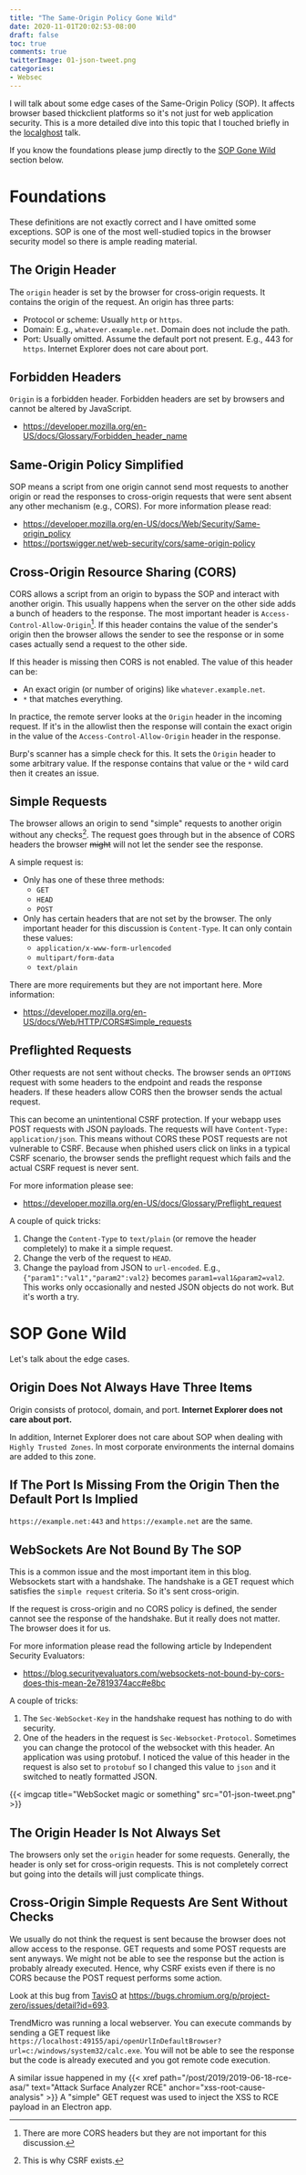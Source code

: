 ```yaml
---
title: "The Same-Origin Policy Gone Wild"
date: 2020-11-01T20:02:53-08:00
draft: false
toc: true
comments: true
twitterImage: 01-json-tweet.png
categories:
- Websec
---
```


I will talk about some edge cases of the Same-Origin Policy (SOP). It affects
browser based thickclient platforms so it's not just for web application
security. This is a more detailed dive into this topic that I touched briefly in
the [localghost][localghost-link] talk.

[localghost-link]: https://youtu.be/Cgl51ZcACLg?t=90

<!--more-->

If you know the foundations please  jump directly to the
[SOP Gone Wild](#sop-gone-wild) section below.

# Foundations
These definitions are not exactly correct and I have omitted some exceptions.
SOP is one of the most well-studied topics in the browser security model so
there is ample reading material.

## The Origin Header
The `origin` header is set by the browser for cross-origin requests. It contains
the origin of the request. An origin has three parts:

* Protocol or scheme: Usually `http` or `https`.
* Domain: E.g., `whatever.example.net`. Domain does not include the path.
* Port: Usually omitted. Assume the default port not present. E.g., 443 for `https`.
  Internet Explorer does not care about port.

## Forbidden Headers
`Origin` is a forbidden header. Forbidden headers are set by browsers and cannot
be altered by JavaScript.

* https://developer.mozilla.org/en-US/docs/Glossary/Forbidden_header_name

## Same-Origin Policy Simplified
SOP means a script from one origin cannot send most requests to another origin
or read the responses to cross-origin requests that were sent absent any other
mechanism (e.g., CORS). For more information please read:

* https://developer.mozilla.org/en-US/docs/Web/Security/Same-origin_policy
* https://portswigger.net/web-security/cors/same-origin-policy

## Cross-Origin Resource Sharing (CORS)
CORS allows a script from an origin to bypass the SOP and interact with another
origin. This usually happens when the server on the other side adds a bunch of
headers to the response. The most important header is
`Access-Control-Allow-Origin`[^1]. If this header contains the value of the
sender's origin then the browser allows the sender to see the response or in
some cases actually send a request to the other side.

[^1]: There are more CORS headers but they are not important for this discussion.

If this header is missing then CORS is not enabled. The value of this header can
be:

* An exact origin (or number of origins) like `whatever.example.net`.
* `*` that matches everything.

In practice, the remote server looks at the `Origin` header in the incoming
request. If it's in the allowlist then the response will contain the exact
origin in the value of the `Access-Control-Allow-Origin` header in the response.

Burp's scanner has a simple check for this. It sets the `Origin` header to some
arbitrary value. If the response contains that value or the `*` wild card then
it creates an issue.

## Simple Requests
The browser allows an origin to send "simple" requests to another origin without
any checks[^2]. The request goes through but in the absence of CORS headers the
browser ~~might~~ will not let the sender see the response.

[^2]: This is why CSRF exists.

A simple request is:

* Only has one of these three methods:
    * `GET`
    * `HEAD`
    * `POST`
* Only has certain headers that are not set by the browser. The only important
  header for this discussion is `Content-Type`. It can only contain these values:
    * `application/x-www-form-urlencoded`
    * `multipart/form-data`
    * `text/plain`

There are more requirements but they are not important here. More information:

* https://developer.mozilla.org/en-US/docs/Web/HTTP/CORS#Simple_requests

## Preflighted Requests
Other requests are not sent without checks. The browser sends an `OPTIONS`
request with some headers to the endpoint and reads the response headers. If
these headers allow CORS then the browser sends the actual request.

This can become an unintentional CSRF protection. If your webapp uses POST
requests with JSON payloads. The requests will have `Content-Type: application/json`.
This means without CORS these POST requests are not vulnerable to CSRF. Because
when phished users click on links in a typical CSRF scenario, the browser sends
the preflight request which fails and the actual CSRF request is never sent.

For more information please see:

* https://developer.mozilla.org/en-US/docs/Glossary/Preflight_request

A couple of quick tricks:

1. Change the `Content-Type` to `text/plain` (or remove the header completely)
   to make it a simple request.
2. Change the verb of the request to `HEAD`.
3. Change the payload from JSON to `url-encoded`. E.g.,
   `{"param1":"val1","param2":val2}` becomes `param1=val1&param2=val2`. This
   works only occasionally and nested JSON objects do not work. But it's worth a
   try.

# SOP Gone Wild
Let's talk about the edge cases.

## Origin Does Not Always Have Three Items
Origin consists of protocol, domain, and port.
**Internet Explorer does not care about port.**

In addition, Internet Explorer does not care about SOP when dealing with `Highly
Trusted Zones`. In most corporate environments the internal domains are added to
this zone.

## If The Port Is Missing From the Origin Then the Default Port Is Implied
`https://example.net:443` and `https://example.net` are the same.

## WebSockets Are Not Bound By The SOP
This is a common issue and the most important item in this blog. Websockets
start with a handshake. The handshake is a GET request which satisfies the
`simple request` criteria. So it's sent cross-origin.

If the request is cross-origin and no CORS policy is defined, the sender cannot
see the response of the handshake. But it really does not matter. The browser
does it for us.

For more information please read the following article by Independent Security
Evaluators:

* https://blog.securityevaluators.com/websockets-not-bound-by-cors-does-this-mean-2e7819374acc#e8bc

A couple of tricks:

1. The `Sec-WebSocket-Key` in the handshake request has nothing to do with
   security.
2. One of the headers in the request is `Sec-Websocket-Protocol`. Sometimes you
   can change the protocol of the websocket with this header. An application was
   using protobuf. I noticed the value of this header in the request is also set
   to `protobuf` so I changed this value to `json` and it switched to neatly
   formatted JSON.

{{< imgcap title="WebSocket magic or something" src="01-json-tweet.png" >}}

## The Origin Header Is Not Always Set
The browsers only set the `origin` header for some requests. Generally, the
header is only set for cross-origin requests. This is not completely correct but
going into the details will just complicate things.

## Cross-Origin Simple Requests Are Sent Without Checks
We usually do not think the request is sent because the browser does not allow
access to the response. GET requests and some POST requests are sent anyways. We
might not be able to see the response but the action is probably already
executed. Hence, why CSRF exists even if there is no CORS because the POST
request performs some action.

Look at this bug from [TavisO][taviso-twitter] at
https://bugs.chromium.org/p/project-zero/issues/detail?id=693.

[taviso-twitter]: https://twitter.com/taviso

TrendMicro was running a local webserver. You can execute commands by sending a
GET request like
`https://localhost:49155/api/openUrlInDefaultBrowser?url=c:/windows/system32/calc.exe`.
You will not be able to see the response but the code is already executed and
you got remote code execution.

A similar issue happened in my
{{< xref path="/post/2019/2019-06-18-rce-asa/" text="Attack Surface Analyzer RCE"
   anchor="xss-root-cause-analysis" >}}
A "simple" GET request was used to inject the XSS to RCE payload in an Electron
app.
